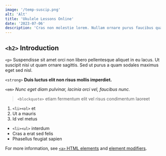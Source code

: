 ```yaml
---
image: '/temp-suscip.png'
alt: 'Alt'
title: 'Ukulele Lessons Online'
date: '2023-07-06'
description: 'Cras non molestie lorem. Nullam ornare purus faucibus quam in pellentesque hendrerit. Facilisis sodales auctor quis lectus.'
---
```


## <code>&lt;h2&gt;</code> Introduction

<code>&lt;p&gt;</code> Suspendisse sit amet orci non libero pellentesque aliquet in eu lacus. Ut suscipit nisi ut quam ornare sagittis. Sed ut purus a quam sodales maximus eget sed nisl.

 <code>&lt;strong&gt;</code> **Duis luctus elit non risus mollis imperdiet.**
 
 <code>&lt;em&gt;</code> *Nunc eget diam pulvinar, lacinia orci vel, faucibus nunc.*

> <code>&lt;blockquote&gt;</code> etiam fermentum elit vel risus condimentum laoreet

1. <code>&lt;li&gt;</code><code>&lt;ol&gt;</code> et
2. Ut a mauris
3. Id vel metus

- <code>&lt;li&gt;</code><code>&lt;ul&gt;</code> interdum
- Cras a erat sed felis
- Phasellus feugiat sapien

For more information, see [<code>&lt;a&gt;</code> HTML elements](https://developer.mozilla.org/en-US/docs/Web/HTML/Element) and [element modifiers](https://tailwindcss.com/docs/typography-plugin#element-modifiers).

<!-- https://developers.google.com/style -->